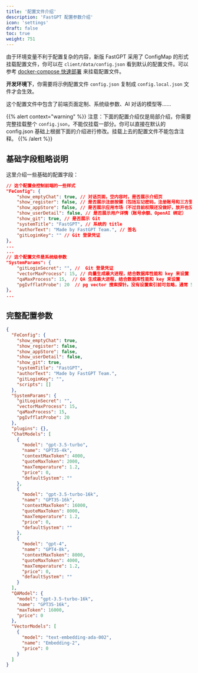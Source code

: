 ```yaml
---
title: '配置文件介绍'
description: 'FastGPT 配置参数介绍'
icon: 'settings'
draft: false
toc: true
weight: 751
---
```


由于环境变量不利于配置复杂的内容，新版 FastGPT 采用了 ConfigMap 的形式挂载配置文件，你可以在 `client/data/config.json` 看到默认的配置文件。可以参考 [docker-compose 快速部署](/docs/installation/docker/) 来挂载配置文件。

**开发环境下**，你需要将示例配置文件 `config.json` 复制成 `config.local.json` 文件才会生效。

这个配置文件中包含了前端页面定制、系统级参数、AI 对话的模型等……

{{% alert context="warning" %}}
注意：下面的配置介绍仅是局部介绍，你需要完整挂载整个 `config.json`，不能仅挂载一部分。你可以直接在默认的 config.json 基础上根据下面的介绍进行修改。挂载上去的配置文件不能包含注释。
{{% /alert %}}

## 基础字段粗略说明

这里介绍一些基础的配置字段：

```json
// 这个配置会控制前端的一些样式
"FeConfig": {
    "show_emptyChat": true, // 对话页面，空内容时，是否展示介绍页
    "show_register": false, // 是否展示注册按键（包括忘记密码，注册账号和三方登录）
    "show_appStore": false, // 是否展示应用市场（不过目前权限还没做好，放开也没用）
    "show_userDetail": false, // 是否展示用户详情（账号余额、OpenAI 绑定）
    "show_git": true, // 是否展示 Git
    "systemTitle": "FastGPT", // 系统的 title
    "authorText": "Made by FastGPT Team.", // 签名
    "gitLoginKey": "" // Git 登录凭证
},
...
...
// 这个配置文件是系统级参数
"SystemParams": {
    "gitLoginSecret": "", //  Git 登录凭证
    "vectorMaxProcess": 15, // 向量生成最大进程，结合数据库性能和 key 来设置
    "qaMaxProcess": 15,  // QA 生成最大进程，结合数据库性能和 key 来设置
    "pgIvfflatProbe": 20  // pg vector 搜索探针。没有设置索引前可忽略，通常 50w 组以上才需要设置。
},
...
```

## 完整配置参数

```json
{
  "FeConfig": {
    "show_emptyChat": true,
    "show_register": false,
    "show_appStore": false,
    "show_userDetail": false,
    "show_git": true,
    "systemTitle": "FastGPT",
    "authorText": "Made by FastGPT Team.",
    "gitLoginKey": "",
    "scripts": []
  },
  "SystemParams": {
    "gitLoginSecret": "",
    "vectorMaxProcess": 15,
    "qaMaxProcess": 15,
    "pgIvfflatProbe": 20
  },
  "plugins": {},
  "ChatModels": [
    {
      "model": "gpt-3.5-turbo",
      "name": "GPT35-4k",
      "contextMaxToken": 4000,
      "quoteMaxToken": 2000,
      "maxTemperature": 1.2,
      "price": 0,
      "defaultSystem": ""
    },
    {
      "model": "gpt-3.5-turbo-16k",
      "name": "GPT35-16k",
      "contextMaxToken": 16000,
      "quoteMaxToken": 8000,
      "maxTemperature": 1.2,
      "price": 0,
      "defaultSystem": ""
    },
    {
      "model": "gpt-4",
      "name": "GPT4-8k",
      "contextMaxToken": 8000,
      "quoteMaxToken": 4000,
      "maxTemperature": 1.2,
      "price": 0,
      "defaultSystem": ""
    }
  ],
  "QAModel": {
    "model": "gpt-3.5-turbo-16k",
    "name": "GPT35-16k",
    "maxToken": 16000,
    "price": 0
  },
  "VectorModels": [
    {
      "model": "text-embedding-ada-002",
      "name": "Embedding-2",
      "price": 0
    }
  ]
}
```
